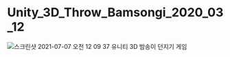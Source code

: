 # Unity_3D_Throw_Bamsongi_2020_03_12
![스크린샷 2021-07-07 오전 12 09 37](https://user-images.githubusercontent.com/54494793/124624186-a1ced400-deb7-11eb-8df1-ea9d5371e666.png)
유니티 3D 밤송이 던지기 게임

